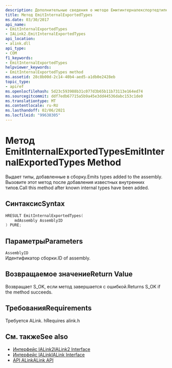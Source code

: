 ```yaml
---
description: Дополнительные сведения о методе Емитинтерналекспортедтипес
title: Метод EmitInternalExportedTypes
ms.date: 03/30/2017
api_name:
- EmitInternalExportedTypes
- IALink2.EmitInternalExportedTypes
api_location:
- alink.dll
api_type:
- COM
f1_keywords:
- EmitInternalExportedTypes
helpviewer_keywords:
- EmitInternalExportedTypes method
ms.assetid: 28c8b00d-2c14-40b4-aed5-a1db0e2428eb
topic_type:
- apiref
ms.openlocfilehash: 5d23c593988b31c077d3b65b11b73113e164ed74
ms.sourcegitcommit: ddf7edb67715a5b9a45e3dd44536dabc153c1de0
ms.translationtype: MT
ms.contentlocale: ru-RU
ms.lasthandoff: 02/06/2021
ms.locfileid: "99638305"
---
```

# <a name="emitinternalexportedtypes-method"></a><span data-ttu-id="d3071-103">Метод EmitInternalExportedTypes</span><span class="sxs-lookup"><span data-stu-id="d3071-103">EmitInternalExportedTypes Method</span></span>

<span data-ttu-id="d3071-104">Выдает типы, добавленные в сборку.</span><span class="sxs-lookup"><span data-stu-id="d3071-104">Emits types added to the assembly.</span></span> <span data-ttu-id="d3071-105">Вызовите этот метод после добавления известных внутренних типов.</span><span class="sxs-lookup"><span data-stu-id="d3071-105">Call this method after known internal types have been added.</span></span>  
  
## <a name="syntax"></a><span data-ttu-id="d3071-106">Синтаксис</span><span class="sxs-lookup"><span data-stu-id="d3071-106">Syntax</span></span>  
  
```cpp  
HRESULT EmitInternalExportedTypes(  
    mdAssembly AssemblyID  
) PURE;  
```  
  
## <a name="parameters"></a><span data-ttu-id="d3071-107">Параметры</span><span class="sxs-lookup"><span data-stu-id="d3071-107">Parameters</span></span>  

 `AssemblyID`  
 <span data-ttu-id="d3071-108">Идентификатор сборки.</span><span class="sxs-lookup"><span data-stu-id="d3071-108">ID of assembly.</span></span>  
  
## <a name="return-value"></a><span data-ttu-id="d3071-109">Возвращаемое значение</span><span class="sxs-lookup"><span data-stu-id="d3071-109">Return Value</span></span>  

 <span data-ttu-id="d3071-110">Возвращает S_OK, если метод завершается с ошибкой.</span><span class="sxs-lookup"><span data-stu-id="d3071-110">Returns S_OK if the method succeeds.</span></span>  
  
## <a name="requirements"></a><span data-ttu-id="d3071-111">Требования</span><span class="sxs-lookup"><span data-stu-id="d3071-111">Requirements</span></span>  

 <span data-ttu-id="d3071-112">Требуется ALink. h</span><span class="sxs-lookup"><span data-stu-id="d3071-112">Requires alink.h</span></span>  
  
## <a name="see-also"></a><span data-ttu-id="d3071-113">См. также</span><span class="sxs-lookup"><span data-stu-id="d3071-113">See also</span></span>

- [<span data-ttu-id="d3071-114">Интерфейс IALink2</span><span class="sxs-lookup"><span data-stu-id="d3071-114">IALink2 Interface</span></span>](ialink2-interface.md)
- [<span data-ttu-id="d3071-115">Интерфейс IALink</span><span class="sxs-lookup"><span data-stu-id="d3071-115">IALink Interface</span></span>](ialink-interface.md)
- [<span data-ttu-id="d3071-116">API ALink</span><span class="sxs-lookup"><span data-stu-id="d3071-116">ALink API</span></span>](index.md)

